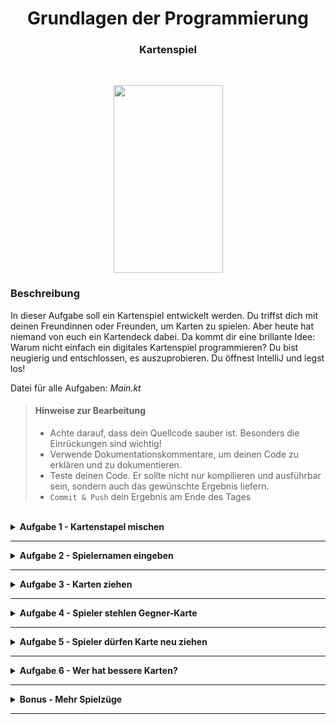 <h1 align="center">Grundlagen der Programmierung</h1>
<h3 align="center">Kartenspiel</h3>
<br>

<p align="center">
  <img width="175" height="300" src="img/img.jpg" />
</p>

### Beschreibung
In dieser Aufgabe soll ein Kartenspiel entwickelt werden. Du triffst dich mit deinen Freundinnen oder Freunden, um Karten zu spielen. Aber heute hat niemand von euch ein Kartendeck dabei. Da kommt dir eine brillante Idee: Warum nicht einfach ein digitales Kartenspiel programmieren? Du bist neugierig und entschlossen, es auszuprobieren. 
Du öffnest IntelliJ und legst los!

Datei für alle Aufgaben: *Main.kt*

> #### Hinweise zur Bearbeitung
> - Achte darauf, dass dein Quellcode sauber ist. Besonders die Einrückungen sind wichtig!
> - Verwende Dokumentationskommentare, um deinen Code zu erklären und zu dokumentieren.
> - Teste deinen Code. Er sollte nicht nur kompilieren und ausführbar sein, sondern auch das gewünschte Ergebnis liefern.
> - `Commit & Push` dein Ergebnis am Ende des Tages
<br>

<details>
<summary> <b> Aufgabe 1 - Kartenstapel mischen</b> </summary>

Schau dir den vorgegebenen Code in der `Main.kt` Datei an. Lies dir die Beschreibungen der Variablen durch

Zuerst müssen die Karten gemischt werden.

- bringe die Karten in der `cards` Liste in eine zufällige Reihenfolge. Das sind die Spielkarten.

</details>

---

<details>
<summary> <b> Aufgabe 2 - Spielernamen eingeben </b> </summary>

Um das Spiel zu starten, müssen vorher die Spielernamen eingegeben werden

- Programmiere eine Benutzerinteraktion
- Speichere die Namen von Spieler1 und Spieler2 in Variablen ab

So könnte die Konsolenausgabe aussehen:

```text
Spieler 1, bitte gib deinen Namen ein...
Max
Spieler 2, bitte gib deinen Namen ein...
Moritz
```

</details>

---

<details>
<summary> <b> Aufgabe 3 - Karten ziehen </b> </summary>

Das Spiel geht los! Jeder Spieler zieht drei Karten aus dem Stapel und nimmt sie auf die Hand.

- Gib beiden Spielern eine "Hand" (Liste)
- Beide Spieler ziehen abwechselnd die erste Karte aus dem Stapel bis jeder Spieler drei Karten auf der Hand hat
- Der Stapel hat am Ende 6 Karten weniger
- Gib auf der Konsole aus, wenn jemand eine Karte gezogen hat
- Gib aus, welche Karten die Spieler jetzt haben

So könnte die Konsolenausgabe aussehen:

```text
Max zieht eine Karte...
Moritz zieht eine Karte...
Max zieht eine Karte...
Moritz zieht eine Karte...
Max zieht eine Karte...
Moritz zieht eine Karte...

Max's Karten: [♦️10, ♣️D, ♥️9]
Moritz's Karten: [♠️9, ♣️9, ♠️A]
```

</details>

---

<details>
<summary> <b> Aufgabe 4 - Spieler stehlen Gegner-Karte </b> </summary>

Die Regeln besagen, dass die Spieler jetzt die Möglichkeit haben, eine Karte vom Gegenspieler zu stehlen

- Entferne eine zufällige Karte von Spieler 2 und gib sie Spieler 1
- Entferne eine zufällige Karte von Spieler 1 und gib sie Spieler 2
- Gib auf der Konsole aus, **welche Karte** jeweils gestohlen wurde
- Gib aus, welche Karten die Spieler jetzt haben

So könnte die Konsolenausgabe aussehen:

```text
Max hat die Karte ♣️9 von Moritz gestohlen
Moritz hat die Karte ♣️D von Max gestohlen

️Max's Karten: [♦️10, ♥️9, ♣️9]
Moritz's Karten: [♠️9, ♠️A, ♣️D]
```

</details>

---

<details>
<summary> <b> Aufgabe 5 - Spieler dürfen Karte neu ziehen </b> </summary>

Die Spieler haben jetzt noch einmal die Möglichkeit, eine Karte abzuwerfen und eine neue Karte aus dem Stapel zu ziehen.

- Programmiere eine Benutzerinteraktion
- Beide Spieler sollen nacheinander eine Zahl zwischen 1 und 3 eingeben können
- Die entsprechende Karte soll entfernt werden
- Die oberste Karte aus dem Stapel soll gezogen werden
- Gib jeweils auf der Konsole aus, welche Karte abgeworfen wurde und welche gezogen wurde

So könnte die Konsolenausgabe aussehen:

```text
Max, wirf eine Karte ab! Welche willst du abwerfen? 1 / 2 / 3
3
Max hat die Karte ♣️9 abgeworfen und die Karte ♦️B gezogen

Moritz, wirf eine Karte ab! Welche willst du abwerfen? 1 / 2 / 3
1
Moritz hat die Karte ♠️9 abgeworfen und die Karte ♣️B gezogen
```

</details>

---

<details>
<summary> <b> Aufgabe 6 - Wer hat bessere Karten?</b> </summary>

Das Spiel ist beendet! Gewonnen hat der Spieler mit den meisten Gesamtpunkten auf der Hand!
Dafür werden die Werte aller Karten auf der Hand zusammengerechnet.

- Rechne den Gesamtwert der Karten für jeden Spieler aus. Nutze dafür die `cardValues` Map
- Gib für jeden Spieler die Information aus

So könnte die Konsolenausgabe aussehen:

```text
Max's Karten [♦️10, ♥️9, ♦️B] haben einen Wert von: 12
Moritz's Karten [♠️A, ♣️D, ♣️B] haben einen Wert von: 19
```

</details>

---

<details>
<summary> <b> Bonus - Mehr Spielzüge </b> </summary>

Erfinde weitere Spielregeln und Spielzüge und baue sie in das Programm ein!
Beispiele:

- Es gewinnt der Spieler mit der wertvollsten Karte
- Ein Spieler darf den anderen nach einer Karte fragen. Falls dieser die Karte hat, muss er sie abgeben
- ...

</details>

---
